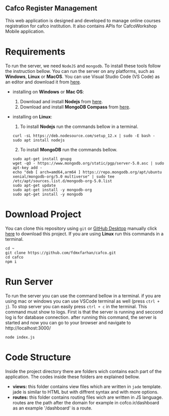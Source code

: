 ## Cafco Register Management
This web application is designed and developed to manage online courses registration for cafco institution. It also contains APIs for CafcoWorkshop Mobile application.

# Requirements
To run the server, we need `NodeJS` and `mongodb`. To install these tools follow the instruction bellow. You can run the server on any platforms, such as **Windows**, **Linux** or **MacOS**. You can use Visual Studio Code (VS Code) as an editor and download it from [here](https://code.visualstudio.com/download).
  
  * installing on **Windows** or **Mac OS**:
    1. Download and install **Nodejs** from [here](https://nodejs.org/en/download/).
    2. Download and install **MongoDB Compass** from [here](https://www.mongodb.com/products/compass).
  
  * installing on **Linux**:
    1. To install **Nodejs** run the commands bellow in a terminal.
    ```
    curl -sL https://deb.nodesource.com/setup_12.x | sudo -E bash -
    sudo apt install nodejs
    ```
    2. To install **MongoDB** run the commands bellow.
    ```
    sudo apt-get install gnupg
    wget -qO - https://www.mongodb.org/static/pgp/server-5.0.asc | sudo apt-key add -
    echo "deb [ arch=amd64,arm64 ] https://repo.mongodb.org/apt/ubuntu xenial/mongodb-org/5.0 multiverse" | sudo tee /etc/apt/sources.list.d/mongodb-org-5.0.list
    sudo apt-get update
    sudo apt-get install -y mongodb-org
    sudo apt-get install -y mongodb
    ```

# Download Project
You can clone this repository using `git` or [GitHub Desktop](https://desktop.github.com/) manually click [here](https://github.com/fdmxfarhan/cafco/archive/refs/heads/main.zip) to download this project. If you are using **Linux** run this commands in a terminal.
```
cd ~
git clone https://github.com/fdmxfarhan/cafco.git
cd cafco
npm i
```

# Run Server
To run the server you can use the command bellow in a terminal. if you are using mac or windows you can use VSCode terminal as well (press `ctrl + j`). To stop server you can easily press `ctrl + c` in the terminal. This command must show to logs. First is that the server is running and seccond log is for database connection. after running this command, the server is started and now you can go to your browser and navigate to http://localhost:3000/ 
```
node index.js
```

# Code Structure
Inside the project directory there are folders wich contains each part of the application. The codes inside these folders are explained bellow.
  * **views:** this folder contains view files which are written in `jade` template. jade is similar to HTML but with diffrent syntax and with more options.
  * **routes:** this folder contains routing files wich are written in JS language. routes are the path after the domain for example in cofco.ir/dashboard as an example '/dashboard' is a route.
